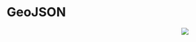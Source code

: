 <!SLIDE center cover>
# GeoJSON #

<div style="float: right; margin-right: 1in"><img src="/image/_images-base/camptocamp_square_400.png" /></div>
